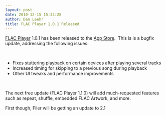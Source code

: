 ```yaml
---
layout: post
date: 2010-12-15 15:32:28
author: Dan Leehr
title: FLAC Player 1.0.1 Released
---
```


[FLAC Player](/flacplayer/) 1.0.1 has been released to the [App Store](itms://itunes.apple.com/us/app/flac-player/id390532592?mt=8). &nbsp;This is is a bugfix update, addressing the following issues:

&nbsp;

*   Fixes stuttering playback on certain devices after playing several tracks
*   Increased timing for skipping to a previous song during playback
*   Other UI tweaks and performance improvements

&nbsp;

The next free update (FLAC Player 1.1.0) will add much-requested features such as repeat, shuffle, embedded FLAC Artwork, and more. &nbsp;

First though, Filer will be getting an update to 2.1
